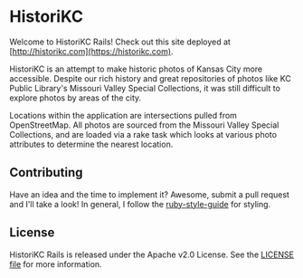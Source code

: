 # HistoriKC

Welcome to HistoriKC Rails! Check out this site deployed at [http://historikc.com](https://historikc.com).

HistoriKC is an attempt to make historic photos of Kansas City more accessible. Despite our rich history and great
repositories of photos like KC Public Library's Missouri Valley Special Collections, it was still difficult to explore photos
by areas of the city.

Locations within the application are intersections pulled from OpenStreetMap. All photos are sourced from the Missouri Valley
Special Collections, and are loaded via a rake task which looks at various photo attributes to determine the nearest location.

## Contributing

Have an idea and the time to implement it? Awesome, submit a pull request and I'll take a look! In general, I follow the
[ruby-style-guide](https://github.com/bbatsov/ruby-style-guide) for styling.

## License

HistoriKC Rails is released under the Apache v2.0 License. See the [LICENSE file](https://github.com/kyledrowan/historikc-rails/blob/master/LICENSE)
for more information.
